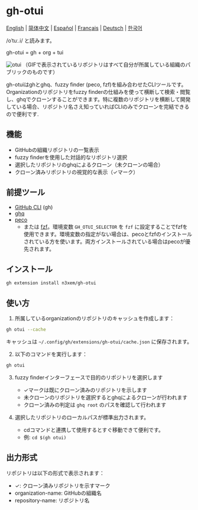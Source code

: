 # gh-otui

<!-- ss-markdown-ignore start -->
[English](README.en.md) | [简体中文](README.zh.md) | [Español](README.es.md) | [Français](README.fr.md) | [Deutsch](README.de.md) | [한국어](README.ko.md)
<!-- ss-markdown-ignore end -->

/oˈtuː.i/ と読みます。

gh-otui = gh + org + tui

![otui](https://github.com/user-attachments/assets/0c7626eb-c639-4f4c-86e1-b4ba6dab5bec)
（GIFで表示されているリポジトリはすべて自分が所属している組織のパブリックのものです）

gh-otuiはghとghq、fuzzy finder (peco, fzf)を組み合わせたCLIツールです。  
Organizationのリポジトリをfuzzy finderの仕組みを使って横断して検索・閲覧し、ghqでクローンすることができます。特に複数のリポジトリを横断して開発している場合、リポジトリ名さえ知っていればCLIのみでクローンを完結できるので便利です.

## 機能

- GitHubの組織リポジトリの一覧表示
- fuzzy finderを使用した対話的なリポジトリ選択
- 選択したリポジトリのghqによるクローン（未クローンの場合）
- クローン済みリポジトリの視覚的な表示（✓マーク）

## 前提ツール

- [GitHub CLI](https://cli.github.com/) (gh)
- [ghq](https://github.com/x-motemen/ghq)
- [peco](https://github.com/peco/peco)
  - または [fzf](https://github.com/junegunn/fzf)。環境変数 `GH_OTUI_SELECTOR` を `fzf` に設定することでfzfを使用できます。環境変数の指定がない場合は、pecoとfzfのインストールされている方を使います。両方インストールされている場合はpecoが優先されます。
  
## インストール

```bash
gh extension install n3xem/gh-otui
```

## 使い方

1. 所属しているorganizationのリポジトリのキャッシュを作成します：

```bash
gh otui --cache
```

キャッシュは `~/.config/gh/extensions/gh-otui/cache.json` に保存されます。

2. 以下のコマンドを実行します：

```bash
gh otui
```

3. fuzzy finderインターフェースで目的のリポジトリを選択します
   - ✓マークは既にクローン済みのリポジトリを示します
   - 未クローンのリポジトリを選択するとghqによるクローンが行われます
   - クローン済みの判定は `ghq root` のパスを確認して行われます

4. 選択したリポジトリのローカルパスが標準出力されます。
   - cdコマンドと連携して使用するとすぐ移動できて便利です。
   - 例: `cd $(gh otui)`

## 出力形式

リポジトリは以下の形式で表示されます：

- ✓: クローン済みリポジトリを示すマーク
- organization-name: GitHubの組織名
- repository-name: リポジトリ名
